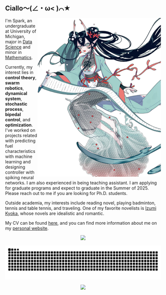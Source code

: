 ## Ciallo～(∠・ω< )⌒★

<img align='right' src='izumi.png' width='400px'>

I'm Spark, an undergraduate at University of Michigan, major in [Data Science](https://cse.engin.umich.edu/) and minor in [Mathematics](https://lsa.umich.edu/math).

Currently, my interest lies in **control theory**, **swarm robotics**, **dynamical system**, **stochastic process**, **bipedal control**, and **optimization**. I've worked on projects related with predicting fuel characteristics with machine learning and designing controller with spiking neural networks. I am also experienced in being teaching assistant. I am applying for graduate programs and expect to graduate in the Summer of 2025. Please reach out to me if you are looking for Ph.D. students.

Outside academia, my interests include reading novel, playing badminton, tennis and table tennis, and traveling. One of my favorite novelists is [Izumi Kyoka](https://en.wikipedia.org/wiki/Ky%C5%8Dka_Izumi), whose novels are idealistic and romantic.

My CV can be found [here](https://nephren17.github.io/attaches/CV.pdf), and you can find more information about me on my [personal website](https://nephren17.github.io/).

<p align="center">
    <img src='https://github-readme-stats-one-bice.vercel.app/api/top-langs/?username=Nephren17&layout=compact&exclude_repo=NephrenCake.github.io&hide_border=true&langs_count=10&theme=buefy' width='400px'>
</p>

<picture>
  <source media="(prefers-color-scheme: dark)" srcset="https://raw.githubusercontent.com/nephren17/nephren17/output/github-contribution-grid-snake-dark.svg">
  <source media="(prefers-color-scheme: light)" srcset="https://raw.githubusercontent.com/nephren17/nephren17/output/github-contribution-grid-snake.svg">
  <img alt="github contribution grid snake animation" src="https://raw.githubusercontent.com/nephren17/nephren17/output/github-contribution-grid-snake.svg">
</picture>

<p align="center">
  <img src="https://profile-counter.glitch.me/nephren17/count.svg" />
</p>
